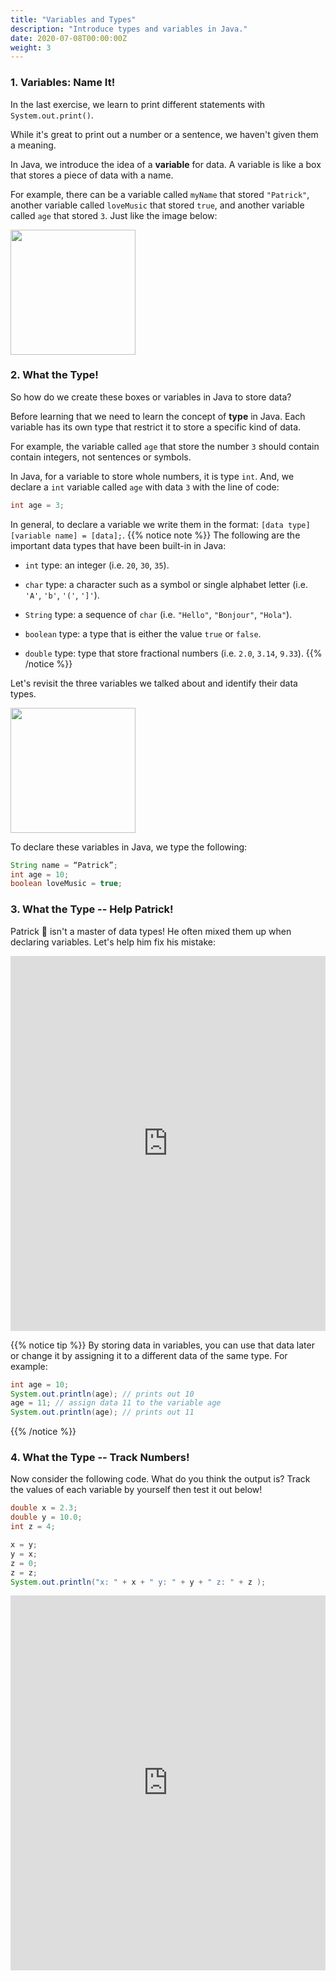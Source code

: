 ```yaml
---
title: "Variables and Types"
description: "Introduce types and variables in Java."
date: 2020-07-08T00:00:00Z
weight: 3
---
```


### 1. Variables: Name It!
In the last exercise, we learn to print different statements with `System.out.print()`. 

While it's great to print out a number or a sentence, we haven't given them a meaning. 

In Java, we introduce the idea of a <b>variable</b> for data. A variable is like a box that stores a piece of data with a name. 

For example, there can be a variable called `myName` that stored `"Patrick"`, another variable called `loveMusic` that stored `true`, and another variable called `age` that stored `3`. Just like the image below:

<img src="../images/variable.png" height="200"/> 

### 2. What the Type! 

So how do we create these boxes or variables in Java to store data?

Before learning that we need to learn the concept of <b>type</b> in Java. Each variable has its own type that restrict it to store a specific kind of data.

For example, the variable called `age` that store the number `3` should contain contain integers, not sentences or symbols. 

In Java, for a variable to store whole numbers, it is type `int`. And, we declare a `int` variable called `age` with data `3` with the line of code:
```java
int age = 3;
```

In general, to declare a variable we write them in the format: `[data type] [variable name] = [data];`.
{{% notice note %}}
The following are the important data types that have been built-in in Java:

- `int` type: an integer (i.e. `20`, `30`, `35`).

- `char` type: a character such as a symbol or single alphabet letter (i.e. `'A'`, `'b'`, `'('`, `']'`). 

- `String` type: a sequence of `char` (i.e. `"Hello"`, `"Bonjour"`, `"Hola"`).

- `boolean` type: a type that is either the value `true` or `false`.

- `double` type: type that store fractional numbers (i.e. `2.0`, `3.14`, `9.33`).
{{% /notice %}}

Let's revisit the three variables we talked about and identify their data types. 

<img src="../images/dataType.png" height="200"/> 

To declare these variables in Java, we type the following:
```java
String name = “Patrick”;
int age = 10;
boolean loveMusic = true;
```

### 3. What the Type -- Help Patrick! 
Patrick 🐥 isn't a master of data types! He often mixed them up when declaring variables. Let's help him fix his mistake:
<iframe height="600px" width="100%" src="https://repl.it/@nuevofoundation/JavaBasicsDataType?lite=true#Main.java" scrolling="no" frameborder="no" allowtransparency="true" allowfullscreen="true" sandbox="allow-forms allow-pointer-lock allow-popups allow-same-origin allow-scripts allow-modals"></iframe>

{{% notice tip %}}
By storing data in variables, you can use that data later or change it by assigning it to a different data of the same type. For example:

```java
int age = 10;
System.out.println(age); // prints out 10
age = 11; // assign data 11 to the variable age
System.out.println(age); // prints out 11
```
{{% /notice %}}

### 4. What the Type -- Track Numbers! 
Now consider the following code. What do you think the output is? Track the values of each variable by yourself then test it out below!

```java
double x = 2.3;
double y = 10.0;
int z = 4;

x = y;
y = x;
z = 0;
z = z;
System.out.println("x: " + x + " y: " + y + " z: " + z );
```
<iframe height="600px" width="100%" src="https://repl.it/@nuevofoundation/JavaBasicsVariable?lite=true#Main.java" scrolling="no" frameborder="no" allowtransparency="true" allowfullscreen="true" sandbox="allow-forms allow-pointer-lock allow-popups allow-same-origin allow-scripts allow-modals"></iframe>